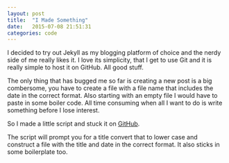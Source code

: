 ```yaml
---
layout: post
title:  "I Made Something"
date:   2015-07-08 21:51:31
categories: code
---
```


I decided to try out Jekyll as my blogging platform of choice and the nerdy side of me really likes it.  I love its simplicity, that I get to use Git and it is really simple to host it on GitHub.  All good stuff.

The only thing that has bugged me so far is creating a new post is a big combersome, you have to create a file with a file name that includes the date in the correct format.  Also starting with an empty file I would have to paste in some boiler code.  All time consuming when all I want to do is write something before I lose interest.

So I made a little script and stuck it on [GitHub].

The script will prompt you for a title convert that to lower case and construct a file with the title and date in the correct format.  It also sticks in some boilerplate too.

[GitHub]: https://github.com/kevin-ohara/Jekyll-New-Post-Helper
